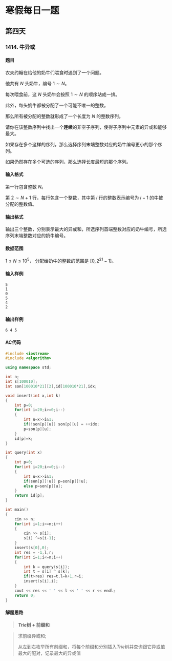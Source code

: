 # 寒假每日一题

## 第四天

### 1414. 牛异或

#### 题目

农夫约翰在给他的奶牛们喂食时遇到了一个问题。

他共有 $N$ 头奶牛，编号 $1∼N$。

每次喂食前，这 $N$ 头奶牛会按照 $1∼N$ 的顺序站成一排。

此外，每头奶牛都被分配了一个可能不唯一的整数。

那么所有被分配的整数就形成了一个长度为 $N$ 的整数序列。

请你在该整数序列中找出一个**连续**的非空子序列，使得子序列中元素的异或和能够最大。

如果存在多个这样的序列，那么选择序列末端整数对应的奶牛编号更小的那个序列。

如果仍然存在多个可选的序列，那么选择长度最短的那个序列。

#### 输入格式

第一行包含整数 $N$。

第 $2 ∼ N+1$ 行，每行包含一个整数，其中第 $i$ 行的整数表示编号为 $i−1$ 的牛被分配的整数值。

#### 输出格式

输出三个整数，分别表示最大的异或和，所选序列首端整数对应的奶牛编号，所选序列末端整数对应的奶牛编号。

#### 数据范围

$1≤N≤10^5$，
分配给奶牛的整数的范围是 $[0,2^{21}−1]$。

#### 输入样例

```
5
1
0
5
4
2
```

#### 输出样例

```
6 4 5
```

#### AC代码

```c++
#include <iostream>
#include <algorithm>

using namespace std;

int n;
int s[100010];
int son[100010*21][2],id[100010*21],idx;

void insert(int x,int k)
{
    int p=0;
    for(int i=20;i>=0;i--)
    {
        int u=x>>i&1;
        if(!son[p][u]) son[p][u] = ++idx;
        p=son[p][u];
    }
    id[p]=k;
}

int query(int x)
{
    int p=0;
    for(int i=20;i>=0;i--)
    {
        int u=x>>i&1;
        if(son[p][!u]) p=son[p][!u];
        else p=son[p][u];
    }
    return id[p];
}

int main()
{
    cin >> n;
    for(int i=1;i<=n;i++)
    {
        cin >> s[i];
        s[i] ^=s[i-1];
    }
    insert(s[0],0);
    int res = -1,l,r;
    for(int i=1;i<=n;i++)
    {
        int k = query(s[i]);
        int t = s[i] ^ s[k];
        if(t>res) res=t,l=k+1,r=i;
        insert(s[i],i);
    }
    cout << res << ' ' << l << ' ' << r << endl;
    return 0;
}
```

#### 解题思路

> **$Trie$树 + 前缀和**

>求前缀异或和;
>
>从左到右枚举所有前缀和，将每个前缀和分别插入$Trie$树并查询跟它异或值最大的配对，记录最大的异或值

